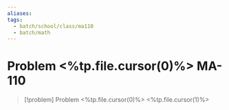 ```yaml
---
aliases: 
tags:
  - batch/school/class/ma110
  - batch/math
---
```

# Problem <%tp.file.cursor(0)%> MA-110

> [!problem] Problem <%tp.file.cursor(0)%>
> <%tp.file.cursor(1)%>
